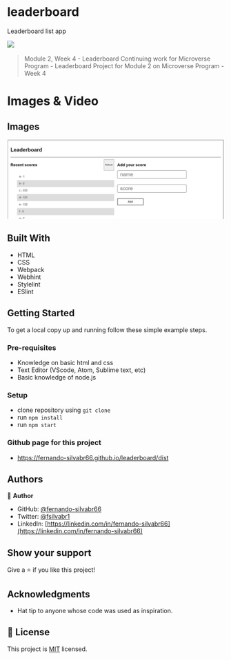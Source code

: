 # leaderboard
Leaderboard list app

![](https://img.shields.io/badge/Microverse-blueviolet)


> Module 2, Week 4 - Leaderboard
> Continuing work for Microverse Program - Leaderboard Project for Module 2 on Microverse Program - Week 4


# Images & Video

## Images

![screenshot](./app-screenshot.JPG)

## Built With

- HTML
- CSS
- Webpack
- Webhint
- Stylelint
- ESlint

## Getting Started

To get a local copy up and running follow these simple example steps.

### Pre-requisites

- Knowledge on basic html and css
- Text Editor (VScode, Atom, Sublime text, etc)
- Basic knowledge of node.js

### Setup

- clone repository using `git clone`
- run `npm install`
- run `npm start`

### Github page for this project

- https://fernando-silvabr66.github.io/leaderboard/dist

## Authors

👤 **Author**

- GitHub: [@fernando-silvabr66](https://github.com/fernando-silvabr66)
- Twitter: [@fsilvabr1](https://twitter.com/fsilvabr1)
- LinkedIn: [https://linkedin.com/in/fernando-silvabr66](https://linkedin.com/in/fernando-silvabr66)

## Show your support

Give a ⭐️ if you like this project!

## Acknowledgments

- Hat tip to anyone whose code was used as inspiration.

## 📝 License

This project is [MIT](./MIT.md) licensed.
